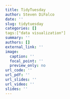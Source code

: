 ```yaml
---
title: TidyTuesday
author: Steven DiFalco
date: ''
slug: tidytuesday
categories: []
tags:["data visualization"]
summary: ''
authors: []
external_link: ''
image:
  caption: ''
  focal_point: ''
  preview_only: no
url_code: ''
url_pdf: ''
url_slides: ''
url_video: ''
slides: ''
---
```

